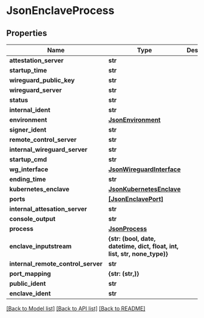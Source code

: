# JsonEnclaveProcess


## Properties
Name | Type | Description | Notes
------------ | ------------- | ------------- | -------------
**attestation_server** | **str** |  | [optional] 
**startup_time** | **str** |  | [optional] 
**wireguard_public_key** | **str** |  | [optional] 
**wireguard_server** | **str** |  | [optional] 
**status** | **str** |  | [optional] 
**internal_ident** | **str** |  | [optional] 
**environment** | [**JsonEnvironment**](JsonEnvironment.md) |  | [optional] 
**signer_ident** | **str** |  | [optional] 
**remote_control_server** | **str** |  | [optional] 
**internal_wireguard_server** | **str** |  | [optional] 
**startup_cmd** | **str** |  | [optional] 
**wg_interface** | [**JsonWireguardInterface**](JsonWireguardInterface.md) |  | [optional] 
**ending_time** | **str** |  | [optional] 
**kubernetes_enclave** | [**JsonKubernetesEnclave**](JsonKubernetesEnclave.md) |  | [optional] 
**ports** | [**[JsonEnclavePort]**](JsonEnclavePort.md) |  | [optional] 
**internal_attesation_server** | **str** |  | [optional] 
**console_output** | **str** |  | [optional] 
**process** | [**JsonProcess**](JsonProcess.md) |  | [optional] 
**enclave_inputstream** | **{str: (bool, date, datetime, dict, float, int, list, str, none_type)}** |  | [optional] 
**internal_remote_control_server** | **str** |  | [optional] 
**port_mapping** | **{str: (str,)}** |  | [optional] 
**public_ident** | **str** |  | [optional] 
**enclave_ident** | **str** |  | [optional] 

[[Back to Model list]](../README.md#documentation-for-models) [[Back to API list]](../README.md#documentation-for-api-endpoints) [[Back to README]](../README.md)


